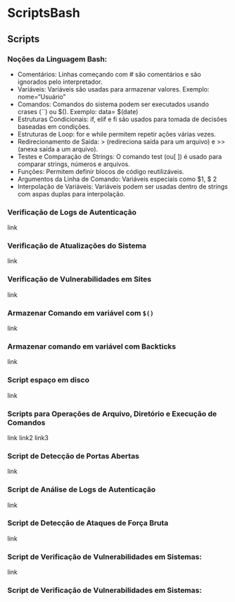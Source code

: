 # ScriptsBash
## Scripts
### Noções da Linguagem Bash:
* Comentários: Linhas começando com # são comentários e são ignorados pelo interpretador.
* Variáveis: Variáveis são usadas para armazenar valores. Exemplo: nome=“Usuário”
* Comandos: Comandos do sistema podem ser executados usando crases (``) ou $(). Exemplo: data= $(date)
* Estruturas Condicionais: if, elif e fi são usados para tomada de decisões baseadas em condições.
* Estruturas de Loop: for e while permitem repetir ações várias vezes.
* Redirecionamento de Saída: > (redireciona saída para um arquivo) e >> (anexa saída a um arquivo).
* Testes e Comparação de Strings: O comando test (ou[ ]) é usado para comparar strings, números e arquivos.
* Funções: Permitem definir blocos de código reutilizáveis.
* Argumentos da Linha de Comando: Variáveis especiais como $1, $ 2
* Interpolação de Variáveis: Variáveis podem ser usadas dentro de strings com aspas duplas para interpolação.

### Verificação de Logs de Autenticação
link
### Verificação de Atualizações do Sistema
link
### Verificação de Vulnerabilidades em Sites
link
### Armazenar Comando em variável com `$()`
link
### Armazenar comando em variável com Backticks
link
### Script espaço em disco
link
### Scripts para Operações de Arquivo, Diretório e Execução de Comandos
link
link2
link3
### Script de Detecção de Portas Abertas
link
### Script de Análise de Logs de Autenticação
link
### Script de Detecção de Ataques de Força Bruta
link
### Script de Verificação de Vulnerabilidades em Sistemas:
link
### Script de Verificação de Vulnerabilidades em Sistemas:

